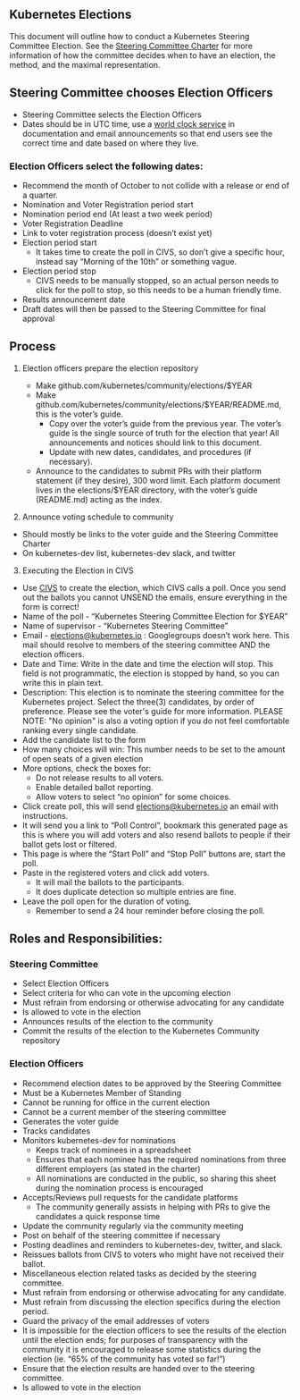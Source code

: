## Kubernetes Elections 

This document will outline how to conduct a Kubernetes Steering Committee Election. See the [Steering Committee Charter](https://git.k8s.io/steering/charter.md) for more information of how the committee decides when to have an election, the method, and the maximal representation. 

## Steering Committee chooses Election Officers

- Steering Committee selects the Election Officers
- Dates should be in UTC time, use a [world clock service](https://www.timeanddate.com/worldclock/fixedtime.html?msg=Election+Test&iso=20181101T00&p1=%3A&ah=10) in documentation and email announcements so that end users see the correct time and date based on where they live. 


### Election Officers select the following dates:

- Recommend the month of October to not collide with a release or end of a quarter.
- Nomination and Voter Registration period start
- Nomination period end (At least a two week period)
- Voter Registration Deadline
- Link to voter registration process (doesn’t exist yet)
- Election period start
  - It takes time to create the poll in CIVS, so don’t give a specific hour, instead say “Morning of the 10th” or something vague. 
- Election period stop
  - CIVS needs to be manually stopped, so an actual person needs to click for the poll to stop, so this needs to be a human friendly time. 
- Results announcement date
- Draft dates will then be passed to the Steering Committee for final approval

## Process

1. Election officers prepare the election repository
   - Make github.com/kubernetes/community/elections/$YEAR
   - Make github.com/kubernetes/community/elections/$YEAR/README.md, this is the voter’s guide. 
     - Copy over the voter’s guide from the previous year. The voter’s guide is the single source of truth for the election that year! All announcements and notices should link to this document. 
     - Update with new dates, candidates, and procedures (if necessary).
   - Announce to the candidates to submit PRs with their platform statement (if they desire), 300 word limit. Each platform document lives in the elections/$YEAR directory, with the voter’s guide (README.md) acting as the index. 

2. Announce voting schedule to community

- Should mostly be links to the voter guide and the Steering Committee Charter
- On kubernetes-dev list, kubernetes-dev slack, and twitter

3. Executing the Election in CIVS

- Use [CIVS](http://civs.cs.cornell.edu/civs_create.html) to create the election, which CIVS calls a poll. Once you send out the ballots you cannot UNSEND the emails, ensure everything in the form is correct!
- Name of the poll - “Kubernetes Steering Committee Election for $YEAR”
- Name of supervisor - “Kubernetes Steering Committee”
- Email - elections@kubernetes.io : Googlegroups doesn’t work here. This mail should resolve to members of the steering committee AND the election officers.
- Date and Time: Write in the date and time the election will stop. This field is not programmatic, the election is stopped by hand, so you can write this in plain text.
- Description: This election is to nominate the steering committee for the Kubernetes project. Select the three(3) candidates, by order of preference. Please see the voter's guide for more information.  PLEASE NOTE: "No opinion" is also a voting option if you do not feel comfortable ranking every single candidate.
- Add the candidate list to the form
- How many choices will win: This number needs to be set to the amount of open seats of a given election
- More options, check the boxes for:
  - Do not release results to all voters.
  - Enable detailed ballot reporting.
  - Allow voters to select “no opinion” for some choices.
- Click create poll, this will send elections@kubernetes.io an email with instructions.
- It will send you a link to “Poll Control”, bookmark this generated page as this is where you will add voters and also resend ballots to people if their ballot gets lost or filtered. 
- This page is where the “Start Poll” and “Stop Poll” buttons are, start the poll.
- Paste in the registered voters and click add voters.
  - It will mail the ballots to the participants.
  - It does duplicate detection so multiple entries are fine. 
- Leave the poll open for the duration of voting. 
  - Remember to send a 24 hour reminder before closing the poll. 

## Roles and Responsibilities:

### Steering Committee

- Select Election Officers
- Select criteria for who can vote in the upcoming election
- Must refrain from endorsing or otherwise advocating for any candidate
- Is allowed to vote in the election
- Announces results of the election to the community
- Commit the results of the election to the Kubernetes Community repository

### Election Officers

- Recommend election dates to be approved by the Steering Committee
- Must be a Kubernetes Member of Standing
- Cannot be running for office in the current election
- Cannot be a current member of the steering committee
- Generates the voter guide
- Tracks candidates
- Monitors kubernetes-dev for nominations
  - Keeps track of nominees in a spreadsheet
  - Ensures that each nominee has the required nominations from three different employers (as stated in the charter)
  - All nominations are conducted in the public, so sharing this sheet during the nomination process is encouraged
- Accepts/Reviews pull requests for the candidate platforms
  - The community generally assists in helping with PRs to give the candidates a quick response time
- Update the community regularly via the community meeting
- Post on behalf of the steering committee if necessary
- Posting deadlines and reminders to kubernetes-dev, twitter, and slack. 
- Reissues ballots from CIVS to voters who might have not received their ballot.
- Miscellaneous election related tasks as decided by the steering committee.
- Must refrain from endorsing or otherwise advocating for any candidate.
- Must refrain from discussing the election specifics during the election period. 
- Guard the privacy of the email addresses of voters
- It is impossible for the election officers to see the results of the election until the election ends; for purposes of transparency with the community it is encouraged to release some statistics during the election (ie. “65% of the community has voted so far!”) 
- Ensure that the election results are handed over to the steering committee. 
- Is allowed to vote in the election
